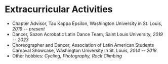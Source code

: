 # Extracurricular Activities

- Chapter Advisor, Tau Kappa Epsilon, Washington University in St. Louis, *2019 -- present*
- Dancer, Sazon Acrobatic Latin Dance Team, Saint Louis University, *2019 -- 2023*
- Choreographer and Dancer, Association of Latin American Students Carnaval Showcase, Washington University in St. Louis, *2014 -- 2018*
- Other hobbies: *Cycling, Photography, Rock Climbing*

